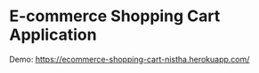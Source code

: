 # E-commerce Shopping Cart Application
Demo:  https://ecommerce-shopping-cart-nistha.herokuapp.com/
